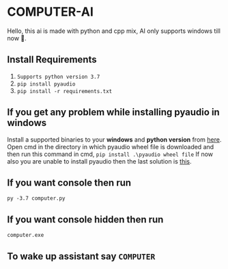 # COMPUTER-AI

Hello, this ai is made with python and cpp mix, AI only supports windows till now 🙂.

## Install Requirements

1. `Supports python version 3.7`
2. `pip install pyaudio`
3. `pip install -r requirements.txt`

## If you get any problem while installing pyaudio in windows

Install a supported binaries to your **windows** and **python version** from [here](https://www.lfd.uci.edu/~gohlke/pythonlibs/#pyaudio).
Open cmd in the directory in which pyaudio wheel file is downloaded and then run this command in cmd,
`pip install .\pyaudio wheel file`
If now also you are unable to install pyaudio then the last solution is [this](https://www.youtube.com/watch?v=-3am_5jMzJ4).

## If you want console then run

`py -3.7 computer.py`

## If you want console hidden then run

`computer.exe`

## To wake up assistant say `COMPUTER`
